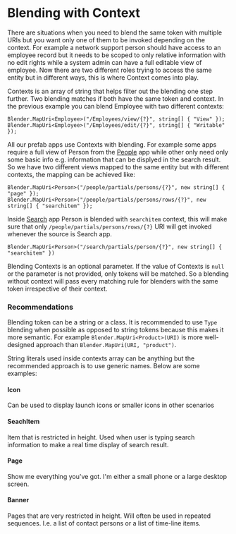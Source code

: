 # Blending with Context

There are situations when you need to blend the same token with multiple URIs but you want only one of them to be invoked depending on the context. For example a network support person should have access to an employee record but it needs to be scoped to only relative information with no edit rights while a system admin can have a full editable view of employee. Now there are two different roles trying to access the same entity but in different ways, this is where Context comes into play. 

Contexts is an array of string that helps filter out the blending one step further. Two blending matches if both have the same token and context. In the previous example you can blend Employee with two different contexts:
```
Blender.MapUri<Employee>("/Employees/view/{?}", string[] { "View" });
Blender.MapUri<Employee>("/Employees/edit/{?}", string[] { "Writable" });
```
All our prefab apps use Contexts with blending. For example some apps require a full view of Person from the [People](https://github.com/StarcounterApps/People) app while other only need only some basic info e.g. information that can be displyed in the search result. So we have two different views mapped to the same entity but with different contexts, the mapping can be achieved like:
```
Blender.MapUri<Person>("/people/partials/persons/{?}", new string[] { "page" });
Blender.MapUri<Person>("/people/partials/persons/rows/{?}", new string[] { "searchitem" });
```
Inside [Search](https://github.com/StarcounterApps/Search) app Person is blended with `searchitem` context, this will make sure that only `/people/partials/persons/rows/{?}` URI will get invoked whenever the source is Search app.
```
Blender.MapUri<Person>("/search/partials/person/{?}", new string[] { "searchitem" })
```
Blending Contexts is an optional parameter. If the value of Contexts is `null` or the parameter is not provided, only tokens will be matched. So a blending without context will pass every matching rule for blenders with the same token irrespective of their context.

### Recommendations

Blending token can be a string or a class. It is recommended to use `Type` blending when possible as opposed to string tokens because this makes it more semantic. For example `Blender.MapUri<Product>(URI)` is more well-designed approach than `Blender.MapUri(URI, "product")`.

String literals used inside contexts array can be anything but the recommended approach is to use generic names. Below are some examples:

#### Icon

Can be used to display launch icons or smaller icons in other scenarios

#### SeachItem

Item that is restricted in height. Used when user is typing search information to make a real time display of search result.

#### Page

Show me everything you've got. I'm either a small phone or a large desktop screen.

#### Banner

Pages that are very restricted in height. Will often be used in repeated sequences. I.e. a list of contact persons or a list of time-line items.
